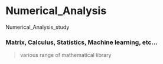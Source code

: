 # Numerical_Analysis
Numerical_Analysis_study

### Matrix, Calculus, Statistics, Machine learning, etc... 

> various range of  mathematical library 